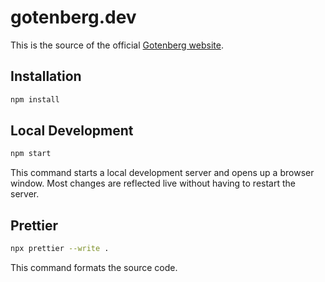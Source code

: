 # gotenberg.dev

This is the source of the official [Gotenberg website](https://gotenberg.dev).

## Installation

```bash
npm install
```

## Local Development

```bash
npm start
```

This command starts a local development server and opens up a browser window. Most changes are reflected live without having to restart the server.

## Prettier

```bash
npx prettier --write .
```

This command formats the source code.
